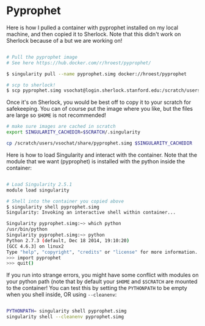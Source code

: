 # Pyprophet

Here is how I pulled a container with pyprophet installed on my local machine, and then copied it
to Sherlock. Note that this didn't work on Sherlock because of a but we are working on!

```bash

# Pull the pyprophet image
# See here https://hub.docker.com/r/hroest/pyprophet/

$ singularity pull --name pyprophet.simg docker://hroest/pyprophet

# scp to sherlock!
$ scp pyprophet.simg vsochat@login.sherlock.stanford.edu:/scratch/users/vsochat/share/pyprophet.simg

```

Once it's on Sherlock, you would be best off to copy it to your scratch for safekeeping.
You can of course put the image where you like, but the files are large so `$HOME`
is not recommended!

```bash
# make sure images are cached in scratch
export SINGULARITY_CACHEDIR=$SCRATCH/.singularity

cp /scratch/users/vsochat/share/pyprophet.simg $SINGULARITY_CACHEDIR

```

Here is how to load Singularity and interact with the container. Note that the module
that we want (pyprophet) is installed with the python inside the container:

```bash

# Load Singularity 2.5.1
module load singularity

# Shell into the container you copied above
$ singularity shell pyprophet.simg 
Singularity: Invoking an interactive shell within container...

Singularity pyprophet.simg:~> which python
/usr/bin/python
Singularity pyprophet.simg:~> python
Python 2.7.3 (default, Dec 18 2014, 19:10:20) 
[GCC 4.6.3] on linux2
Type "help", "copyright", "credits" or "license" for more information.
>>> import pyprophet
>>> quit()

```

If you run into strange errors, you might have some conflict with modules on your
python path (note that by default your `$HOME` and `$SCRATCH` are mounted to the
container! You can test this by setting the `PYTHONPATH` to be empty when you shell inside,
OR using `--cleanenv`:

```bash

PYTHONPATH= singularity shell pyprophet.simg 
singularity shell --cleanenv pyprophet.simg 

```
